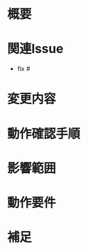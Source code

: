 # 概要
<!-- このPRでなにを対応したか -->

# 関連Issue
<!-- 関連する Issue 番号を#の後に記述 -->

- fix #

# 変更内容
<!-- 仕様変更の場合。画面に変更がある場合はキャプチャも -->

# 動作確認手順
<!-- 動作確認を行うための手順 -->

# 影響範囲
<!-- この関数を変更したのでこの機能にも影響がある、など -->

# 動作要件
<!-- 環境変数 / 依存関係 / DBの更新 など特記事項がある場合 -->

# 補足
<!-- レビューをする際に見てほしい点、開発環境で動作する場合の注意事項など
-->
